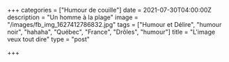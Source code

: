 +++
categories = ["Humour de couille"]
date = 2021-07-30T04:00:00Z
description = "Un homme à la plage"
image = "/images/fb_img_1627412786832.jpg"
tags = ["Humour et Délire", "humour noir", "hahaha", "Québec", "France", "Drôles", "humour"]
title = "L'image veux tout dire"
type = "post"

+++
